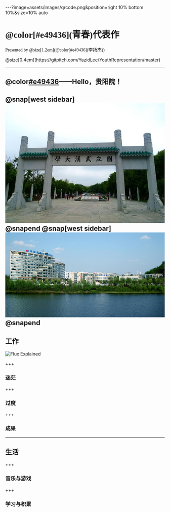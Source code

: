 ---?image=assets/images/qrcode.png&position=right 10% bottom 10%&size=10% auto
<h1 style="font-family:'STXinwei';">@color[#e49436](青春)代表作</h1> 
<p style="font-family:'STXinwei';">Presented by @size[1.2em](@color[#e49436](李扬杰))</p>
<p>@size[0.4em](https://gitpitch.com/YazidLee/YouthRepresentation/master)</p>

---

## @color[#e49436](入职)——Hello，贵阳院！
@snap[west sidebar]
![whu](assets/images/whu.jpg)
@snapend
@snap[west sidebar]
![gyy](assets/images/guiyangyuan.jpg)
@snapend
---

## 工作
![Flux Explained](https://facebook.github.io/flux/img/flux-simple-f8-diagram-explained-1300w.png)

+++

### 迷茫

+++

### 过度

+++

### 成果

---

## 生活

+++

### 音乐与游戏

+++

### 学习与积累